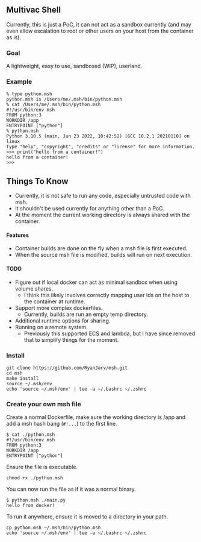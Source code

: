 ## Multivac Shell

Currently, this is just a PoC, it can not act as a sandbox currently (and may even allow escalation to root or other users on your host from the container as is).

### Goal

A lightweight, easy to use, sandboxed (WIP), userland.

### Example

```
% type python.msh
python.msh is /Users/me/.msh/bin/python.msh
% cat /Users/me/.msh/bin/python.msh
#!/usr/bin/env msh
FROM python:3
WORKDIR /app
ENTRYPOINT ["python"]
% python.msh
Python 3.10.5 (main, Jun 23 2022, 10:42:52) [GCC 10.2.1 20210110] on linux
Type "help", "copyright", "credits" or "license" for more information.
>>> print("hello from a container!")
hello from a container!
>>>
```

## Things To Know

* Currently, it is not safe to run any code, especially untrusted code with msh.
* It shouldn't be used currently for anything other than a PoC.
* At the moment the current working directory is always shared with the container.

#### Features

* Container builds are done on the fly when a msh file is first executed.
* When the source msh file is modified, builds will run on next execution.

#### TODO

* Figure out if local docker can act as minimal sandbox when using volume shares.
  * I think this likely involves correctly mapping user ids on the host to the container at runtime.
* Support more complex dockerfiles.
  * Currently, builds are run an empty temp directory.
* Additional runtime options for sharing.
* Running on a remote system.
  * Previously this supported ECS and lambda, but I have since removed that to simplify things for the moment.

### Install
```
git clone https://github.com/RyanJarv/msh.git
cd msh
make install
source ~/.msh/env
echo 'source ~/.msh/env' | tee -a ~/.bashrc ~/.zshrc
```


### Create your own msh file

Create a normal Dockerfile, make sure the working directory is /app and add a msh hash bang (`#!...`) to the first line.

```
$ cat ./python.msh
#!/usr/bin/env msh
FROM python:3
WORKDIR /app
ENTRYPOINT ["python"]
```

Ensure the file is executable.

```shell
chmod +x ./python.msh
```

You can now run the file as if it was a normal binary.

```
$ python.msh ./main.py 
hello from docker!
```

To run it anywhere, ensure it is moved to a directory in your path.

```shell
cp python.msh ~/.msh/bin/python.msh
echo 'source ~/.msh/env' | tee -a ~/.bashrc ~/.zshrc
```
